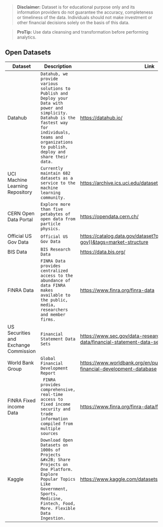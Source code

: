 
> **Disclaimer:** Dataset is for educational purpose only and its information providers do not guarantee the accuracy, completeness or timeliness of the data. Individuals should not make investment or other financial decisions solely on the basis of this data. 


> **ProTip:** Use data cleansing and transformation before performing analytics.


## Open Datasets


|Dataset                |Description                          |Link                         |
|----------------|-------------------------------|-----------------------------|
|Datahub|`Datahub, we provide various solutions to Publish and Deploy your Data with power and simplicity. Datahub is the fastest way for individuals, teams and organizations to publish, deploy and share their data.`            |https://datahub.io/           |
|UCI Machine Learning Repository          |`Currently maintain 682 datasets as a service to the machine learning community.`            |https://archive.ics.uci.edu/datasets/            |
|CERN Open Data Portal          |`Explore more than five petabytes of open data from particle physics.`|https://opendata.cern.ch/|
|Official US Gov Data  |`Official US Gov Data`  |https://catalog.data.gov/dataset?q=organization:((sec-gov))&tags=market-structure  |
|BIS Data |`BIS Research Data ` | https://data.bis.org/ |
|FINRA Data |`FINRA Data provides centralized access to the abundance of data FINRA makes available to the public, media, researchers and member firms.` | https://www.finra.org/finra-data |
|US Securities and Exchange Commission |`Financial Statement Data Sets` | https://www.sec.gov/data-research/sec-markets-data/financial-statement-data-sets |
|World Bank Group  |`Global Financial Development Report` | https://www.worldbank.org/en/publication/gfdr/data/global-financial-development-database |
|FINRA Fixed income Data |` FINRA provides comprehensive, real-time access to fixed income security and trade information compiled from multiple sources` | https://www.finra.org/finra-data/fixed-income|
|Kaggle|`Download Open Datasets on 1000s of Projects &#x2B; Share Projects on One Platform. Explore Popular Topics Like Government, Sports, Medicine, Fintech, Food, More. Flexible Data Ingestion.`|https://www.kaggle.com/datasets|

